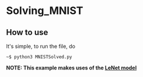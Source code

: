 # Solving_MNIST

## How to use

It's simple, to run the file, do
```
~$ python3 MNISTSolved.py
```

**NOTE: This example makes uses of the [LeNet model](https://en.wikipedia.org/wiki/LeNet#:~:text=In%20general%2C%20LeNet%20refers%20to,in%20large%2Dscale%20image%20processing.)**
